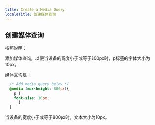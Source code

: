 ```yaml
---
title: Create a Media Query
localeTitle: 创建媒体查询
---
```

## 创建媒体查询

按照说明：

添加媒体查询，以便当设备的高度小于或等于800px时，p标签的字体大小为10px。

媒体查询是：

```css
  /* Add media query below */ 
  @media (max-height: 800px){ 
    p { 
    font-size: 10px; 
      } 
  } 
```

当设备的宽度小于或等于800px时，文本大小为10px。